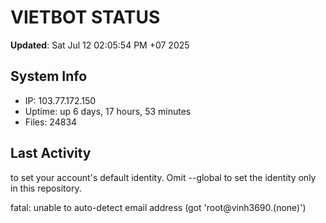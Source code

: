 # VIETBOT STATUS
**Updated**: Sat Jul 12 02:05:54 PM +07 2025

## System Info
- IP: 103.77.172.150
- Uptime: up 6 days, 17 hours, 53 minutes
- Files: 24834

## Last Activity

to set your account's default identity.
Omit --global to set the identity only in this repository.

fatal: unable to auto-detect email address (got 'root@vinh3690.(none)')
